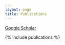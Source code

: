 ```yaml
---
layout: page
title: Publications
---
```


[Google Scholar](https://scholar.google.com/citations?user=ihRIXQUAAAAJ&hl=en&oi=ao)

{% include publications %}
